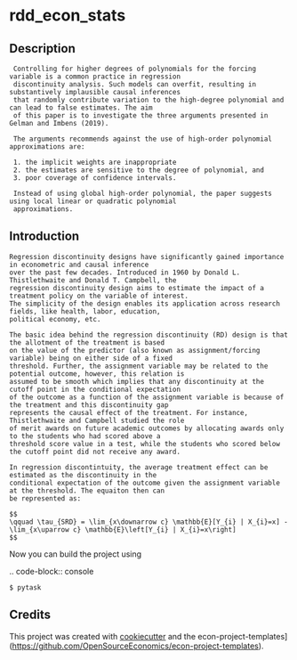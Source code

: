 rdd_econ_stats
==============

## Description

     Controlling for higher degrees of polynomials for the forcing variable is a common practice in regression 
     discontinuity analysis. Such models can overfit, resulting in substantively implausible causal inferences 
     that randomly contribute variation to the high-degree polynomial and can lead to false estimates. The aim 
     of this paper is to investigate the three arguments presented in Gelman and Imbens (2019). 
     
     The arguments recommends against the use of high-order polynomial approximations are: 
     
     1. the implicit weights are inappropriate
     2. the estimates are sensitive to the degree of polynomial, and
     3. poor coverage of confidence intervals. 
     
     Instead of using global high-order polynomial, the paper suggests using local linear or quadratic polynomial 
     approximations.

## Introduction

    Regression discontinuity designs have significantly gained importance in econometric and causal inference 
    over the past few decades. Introduced in 1960 by Donald L. Thistlethwaite and Donald T. Campbell, the 
    regression discontinuity design aims to estimate the impact of a treatment policy on the variable of interest. 
    The simplicity of the design enables its application across research fields, like health, labor, education, 
    political economy, etc.
    
    The basic idea behind the regression discontinuity (RD) design is that the allotment of the treatment is based 
    on the value of the predictor (also known as assignment/forcing variable) being on either side of a fixed 
    threshold. Further, the assignment variable may be related to the potential outcome, however, this relation is 
    assumed to be smooth which implies that any discontinuity at the cutoff point in the conditional expectation 
    of the outcome as a function of the assignment variable is because of the treatment and this discontinuity gap 
    represents the causal effect of the treatment. For instance, Thistlethwaite and Campbell studied the role 
    of merit awards on future academic outcomes by allocating awards only to the students who had scored above a 
    threshold score value in a test, while the students who scored below the cutoff point did not receive any award.
    
    In regression discontintuity, the average treatment effect can be estimated as the discontinuity in the 
    conditional expectation of the outcome given the assignment variable at the threshold. The equaiton then can 
    be represented as:
    
    $$
    \qquad \tau_{SRD} = \lim_{x\downarrow c} \mathbb{E}[Y_{i} | X_{i}=x] - \lim_{x\uparrow c} \mathbb{E}\left[Y_{i} | X_{i}=x\right]
    $$

    

Now you can build the project using

.. code-block:: console

    $ pytask

## Credits

This project was created with [cookiecutter](https://github.com/audreyr/cookiecutter)
and the
econ-project-templates](https://github.com/OpenSourceEconomics/econ-project-templates).
